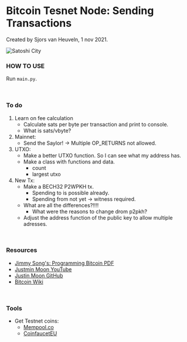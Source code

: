 # Bitcoin Tesnet Node: Sending Transactions #
Created by Sjors van Heuveln, 1 nov 2021.

![Satoshi City](https://preview.redd.it/98d2sxhnh2t31.jpg?width=3840&format=pjpg&auto=webp&s=7add8087278f2f8847881a2226d3397ac1778d80)

### HOW TO USE ###
Run `main.py`.

<br>

### To do ###

1. Learn on fee calculation
     - Calculate sats per byte per transaction and print to console.
     - What is sats/vbyte?
2. Mainnet:
     - Send the Saylor!
          -> Multiple OP_RETURNS not allowed.
3. UTXO:
     - Make a better UTXO function. So I can see what my address has.
     - Make a class with functions and data.
          - count
          - largest utxo
4. New Tx:
     - Make a BECH32 P2WPKH tx.
          * Spending to is possible already. 
          * Spending from not yet -> witness required.
     - What are all the differences?!!!!
          - What were the reasons to change drom p2pkh?
     - Adjust the address function of the public key to allow multiple adresses.

<!-- 2. Fix Bloom Filter incoming Txs
     - Parse the transaction manually, see where it goes wrong.
     - I think somehow I'm fishing out the hacks I think, my script mostly works fine.
 -->
<br>

### Resources ###
- [Jimmy Song's: Programming Bitcoin PDF](https://www.programming-book.com/python-programming123uo00es0429/)
- [Justmin Moon YouTube](https://www.youtube.com/watch?v=gMmWhiDSius&ab_channel=JustinMoon)
- [Justin Moon GitHub](https://github.com/justinmoon/)
- [Bitcoin Wiki](https://en.bitcoin.it/wiki/Protocol_documentation#tx)
<br>

### Tools ###
- Get Testnet coins:
     * [Mempool.co](https://testnet-faucet.mempool.co/)
     * [CoinfaucetEU](https://coinfaucet.eu/en/btc-testnet)

